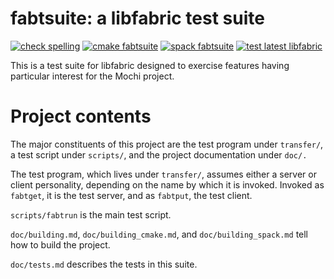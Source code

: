 # fabtsuite: a libfabric test suite
[![check spelling](https://github.com/hyoklee/fabtsuite/actions/workflows/spell.yml/badge.svg)](https://github.com/hyoklee/fabtsuite/actions/workflows/spell.yml)
[![cmake fabtsuite](https://github.com/hyoklee/fabtsuite/actions/workflows/cmake.yml/badge.svg)](https://github.com/hyoklee/fabtsuite/actions/workflows/cmake.yml)
[![spack fabtsuite](https://github.com/hyoklee/fabtsuite/actions/workflows/spack.yml/badge.svg)](https://github.com/hyoklee/fabtsuite/actions/workflows/spack.yml)
[![test latest libfabric](https://github.com/hyoklee/fabtsuite/actions/workflows/fabric.yml/badge.svg)](https://github.com/hyoklee/fabtsuite/actions/workflows/fabric.yml)

This is a test suite for libfabric designed to exercise features
having particular interest for the Mochi project.

# Project contents

The major constituents of this project are the test program under
`transfer/`, a test script under `scripts/`, and the project documentation
under `doc/.`

The test program, which lives under `transfer/`, assumes either
a server or client personality, depending on the name by which
it is invoked.  Invoked as `fabtget`, it is the test server, and as `fabtput`,
the test client.

`scripts/fabtrun` is the main test script.

`doc/building.md`, `doc/building_cmake.md`, and `doc/building_spack.md`
tell how to build the project.

`doc/tests.md` describes the tests in this suite.
